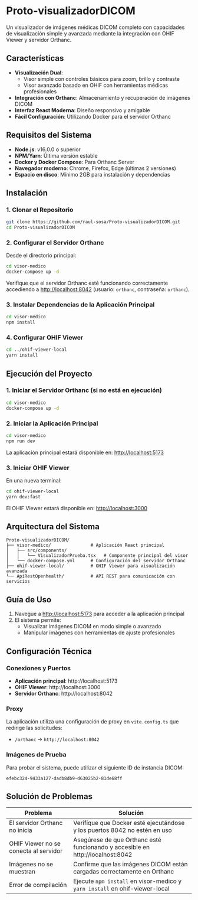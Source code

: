 # Proto-visualizadorDICOM

Un visualizador de imágenes médicas DICOM completo con capacidades de visualización simple y avanzada mediante la integración con OHIF Viewer y servidor Orthanc.



## Características

- **Visualización Dual**: 
  - Visor simple con controles básicos para zoom, brillo y contraste
  - Visor avanzado basado en OHIF con herramientas médicas profesionales
- **Integración con Orthanc**: Almacenamiento y recuperación de imágenes DICOM
- **Interfaz React Moderna**: Diseño responsivo y amigable
- **Fácil Configuración**: Utilizando Docker para el servidor Orthanc

## Requisitos del Sistema

- **Node.js**: v16.0.0 o superior
- **NPM/Yarn**: Última versión estable
- **Docker y Docker Compose**: Para Orthanc Server
- **Navegador moderno**: Chrome, Firefox, Edge (últimas 2 versiones)
- **Espacio en disco**: Mínimo 2GB para instalación y dependencias

## Instalación

### 1. Clonar el Repositorio

```bash
git clone https://github.com/raul-sosa/Proto-visualizadorDICOM.git
cd Proto-visualizadorDICOM
```

### 2. Configurar el Servidor Orthanc

Desde el directorio principal:

```bash
cd visor-medico
docker-compose up -d
```

Verifique que el servidor Orthanc esté funcionando correctamente accediendo a [http://localhost:8042](http://localhost:8042) (usuario: `orthanc`, contraseña: `orthanc`).

### 3. Instalar Dependencias de la Aplicación Principal

```bash
cd visor-medico
npm install
```

### 4. Configurar OHIF Viewer

```bash
cd ../ohif-viewer-local
yarn install
```

## Ejecución del Proyecto

### 1. Iniciar el Servidor Orthanc (si no está en ejecución)

```bash
cd visor-medico
docker-compose up -d
```

### 2. Iniciar la Aplicación Principal

```bash
cd visor-medico
npm run dev
```

La aplicación principal estará disponible en: [http://localhost:5173](http://localhost:5173)

### 3. Iniciar OHIF Viewer

En una nueva terminal:

```bash
cd ohif-viewer-local
yarn dev:fast
```

El OHIF Viewer estará disponible en: [http://localhost:3000](http://localhost:3000)

## Arquitectura del Sistema

```
Proto-visualizadorDICOM/
├── visor-medico/               # Aplicación React principal
│   ├── src/components/        
│   │   └── VisualizadorPrueba.tsx   # Componente principal del visor
│   └── docker-compose.yml      # Configuración del servidor Orthanc
├── ohif-viewer-local/          # OHIF Viewer para visualización avanzada
└── ApiRestOpenhealth/          # API REST para comunicación con servicios
```

## Guía de Uso

1. Navegue a [http://localhost:5173](http://localhost:5173) para acceder a la aplicación principal
2. El sistema permite:
   - Visualizar imágenes DICOM en modo simple o avanzado
   - Manipular imágenes con herramientas de ajuste profesionales
   
## Configuración Técnica

### Conexiones y Puertos
- **Aplicación principal**: http://localhost:5173
- **OHIF Viewer**: http://localhost:3000
- **Servidor Orthanc**: http://localhost:8042

### Proxy
La aplicación utiliza una configuración de proxy en `vite.config.ts` que redirige las solicitudes:
- `/orthanc` → `http://localhost:8042`

### Imágenes de Prueba
Para probar el sistema, puede utilizar el siguiente ID de instancia DICOM:
```
efebc324-9433a127-dadb8db9-d63025b2-81de68ff
```

## Solución de Problemas

| Problema | Solución |
|----------|----------|
| El servidor Orthanc no inicia | Verifique que Docker esté ejecutándose y los puertos 8042 no estén en uso |
| OHIF Viewer no se conecta al servidor | Asegúrese de que Orthanc esté funcionando y accesible en http://localhost:8042 |
| Imágenes no se muestran | Confirme que las imágenes DICOM están cargadas correctamente en Orthanc |
| Error de compilación | Ejecute `npm install` en visor-medico y `yarn install` en ohif-viewer-local |
